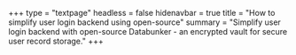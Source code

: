 +++
type = "textpage"
headless = false
hidenavbar = true
title = "How to simplify user login backend using open-source"
summary = "Simplify user login backend with open-source Databunker - an encrypted vault for secure user record storage."
+++
